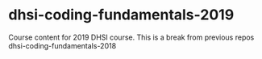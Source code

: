 # dhsi-coding-fundamentals-2019
Course content for 2019 DHSI course.  This is a break from previous repos dhsi-coding-fundamentals-2018 
